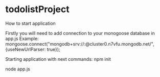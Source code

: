 # todolistProject

How to start application

Firstly you will need to add connection to your monogoose database in app.js
Example:
mongoose.connect("mongodb+srv://<username>:<password>@cluster0.n7vfu.mongodb.net/<nameofcollection>", {useNewUrlParser: true});

Starting application with next commands:
npm init

node app.js